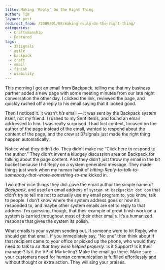```yaml
---
title: Making ‘Reply’ Do the Right Thing
author: Tim
layout: post
redirect_from: /2009/01/08/making-reply-do-the-right-thing/
categories:
  - Craftsmanship
  - Featured
tags:
  - 37signals
  - agile
  - backpack
  - craft
  - email
  - finish
  - usability
---
```

This morning I got an email from Backpack, telling me that my business partner added a new page with some meeting minutes from our late night conversation the other day. I clicked the link, reviewed the page, and quickly rushed off a reply to his email saying that it looked good.

Then I noticed it. It wasn&#8217;t *his* email &#8212; it was sent by the Backpack system itself, not my friend. I rushed to my Sent Items, and found an email addressed to him. I was really surprised. I had lost context, focused on the author of the page instead of the email, wanted to respond about the content of the page, and the crew at 37signals just made the right thing happen automatically.

<!--more-->

Notice what they didn&#8217;t do. They didn&#8217;t make me &#8220;Click here to respond to the author.&#8221; They didn&#8217;t invent a kludgey discussion area on Backpack for talking about the page content. And they didn&#8217;t just throw my email in the bit bucket because I hit Reply on a system generated message. They made things just work when my human habit of *hitting-Reply-to-talk-to-somebody-that-wrote-something-to-me* kicked in.

Two other nice things they did: gave the email author the simple name of *Backpack*, and used an email address of `system at backpackit dot com` that didn&#8217;t try to tell me not to actually use my email program to, you know, talk to people. I don&#8217;t know where the system address goes or how it&#8217;s responded to, and maybe other system emails are set to reply to that address. I&#8217;m guessing, though, that their example of great finish work on a system is carried throughout most of their other emails. It&#8217;s a humanized response that gives the system its polish.

What emails is your system sending out. If someone were to hit Reply, who should get that email. If you immediately say, &#8220;No one&#8221; then think about if that recipient came to your office or picked up the phone, who would they need to talk to *so that they were helped properly*. Is it Support? Is it their manager? Is it the VP of Marketing? Make the email go there. Make sure your customers need for human communication is fulfilled effortlessly and without thought or extra action. They will sing your praises.
